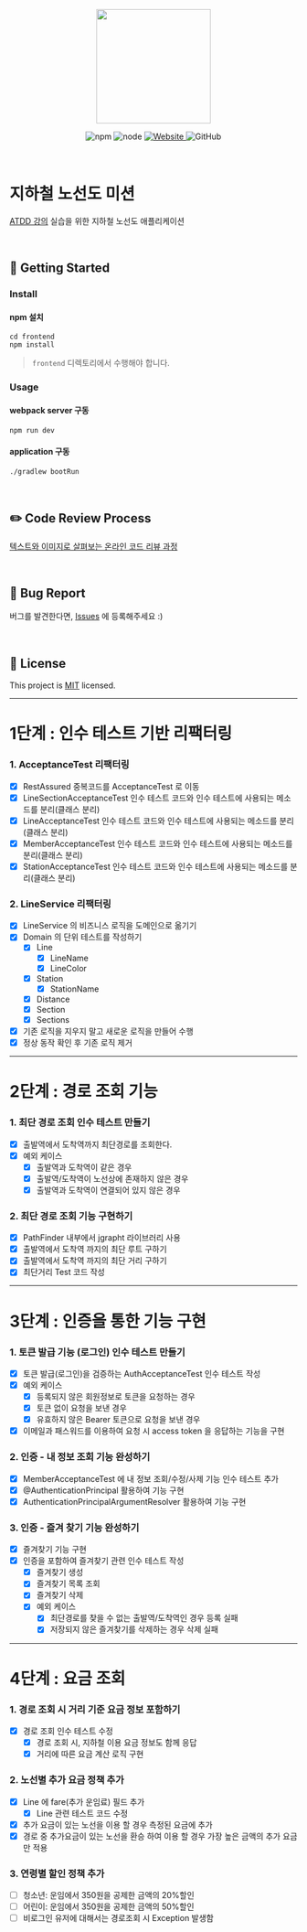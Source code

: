 <p align="center">
    <img width="200px;" src="https://raw.githubusercontent.com/woowacourse/atdd-subway-admin-frontend/master/images/main_logo.png"/>
</p>
<p align="center">
  <img alt="npm" src="https://img.shields.io/badge/npm-%3E%3D%205.5.0-blue">
  <img alt="node" src="https://img.shields.io/badge/node-%3E%3D%209.3.0-blue">
  <a href="https://edu.nextstep.camp/c/R89PYi5H" alt="nextstep atdd">
    <img alt="Website" src="https://img.shields.io/website?url=https%3A%2F%2Fedu.nextstep.camp%2Fc%2FR89PYi5H">
  </a>
  <img alt="GitHub" src="https://img.shields.io/github/license/next-step/atdd-subway-service">
</p>

<br>

# 지하철 노선도 미션
[ATDD 강의](https://edu.nextstep.camp/c/R89PYi5H) 실습을 위한 지하철 노선도 애플리케이션

<br>

## 🚀 Getting Started

### Install
#### npm 설치
```
cd frontend
npm install
```
> `frontend` 디렉토리에서 수행해야 합니다.

### Usage
#### webpack server 구동
```
npm run dev
```
#### application 구동
```
./gradlew bootRun
```
<br>

## ✏️ Code Review Process
[텍스트와 이미지로 살펴보는 온라인 코드 리뷰 과정](https://github.com/next-step/nextstep-docs/tree/master/codereview)

<br>

## 🐞 Bug Report

버그를 발견한다면, [Issues](https://github.com/next-step/atdd-subway-service/issues) 에 등록해주세요 :)

<br>

## 📝 License

This project is [MIT](https://github.com/next-step/atdd-subway-service/blob/master/LICENSE.md) licensed.

---

# 1단계 : 인수 테스트 기반 리팩터링

### 1. AcceptanceTest 리팩터링
- [X] RestAssured 중복코드를 AcceptanceTest 로 이동
- [X] LineSectionAcceptanceTest 인수 테스트 코드와 인수 테스트에 사용되는 메소드를 분리(클래스 분리)
- [X] LineAcceptanceTest 인수 테스트 코드와 인수 테스트에 사용되는 메소드를 분리(클래스 분리)
- [X] MemberAcceptanceTest 인수 테스트 코드와 인수 테스트에 사용되는 메소드를 분리(클래스 분리)
- [X] StationAcceptanceTest 인수 테스트 코드와 인수 테스트에 사용되는 메소드를 분리(클래스 분리)

### 2. LineService 리팩터링
- [X] LineService 의 비즈니스 로직을 도메인으로 옮기기
- [X] Domain 의 단위 테스트를 작성하기
    - [X] Line
      - [X] LineName
      - [X] LineColor
    - [X] Station
      - [X] StationName
    - [X] Distance
    - [X] Section
    - [X] Sections
- [X] 기존 로직을 지우지 말고 새로운 로직을 만들어 수행
- [X] 정상 동작 확인 후 기존 로직 제거

---

# 2단계 : 경로 조회 기능

### 1. 최단 경로 조회 인수 테스트 만들기
- [X] 출발역에서 도착역까지 최단경로를 조회한다.
- [X] 예외 케이스
    - [X] 출발역과 도착역이 같은 경우
    - [X] 출발역/도착역이 노선상에 존재하지 않은 경우
    - [X] 출발역과 도착역이 연결되어 있지 않은 경우

### 2. 최단 경로 조회 기능 구현하기
- [X] PathFinder 내부에서 jgrapht 라이브러리 사용
- [X] 출발역에서 도착역 까지의 최단 루트 구하기
- [X] 출발역에서 도착역 까지의 최단 거리 구하기
- [X] 최단거리 Test 코드 작성

---

# 3단계 : 인증을 통한 기능 구현

### 1. 토큰 발급 기능 (로그인) 인수 테스트 만들기
- [X] 토큰 발급(로그인)을 검증하는 AuthAcceptanceTest 인수 테스트 작성
- [X] 예외 케이스
    - [X] 등록되지 않은 회원정보로 토큰을 요청하는 경우
    - [X] 토큰 없이 요청을 보낸 경우
    - [X] 유효하지 않은 Bearer 토큰으로 요청을 보낸 경우
- [X] 이메일과 패스워드를 이용하여 요청 시 access token 을 응답하는 기능을 구현

### 2. 인증 - 내 정보 조회 기능 완성하기
- [X] MemberAcceptanceTest 에 내 정보 조회/수정/사제 기능 인수 테스트 추가
- [X] @AuthenticationPrincipal 활용하여 기능 구현
- [X] AuthenticationPrincipalArgumentResolver 활용하여 기능 구현

### 3. 인증 - 즐겨 찾기 기능 완성하기
- [X] 즐겨찾기 기능 구현
- [X] 인증을 포함하여 즐겨찾기 관련 인수 테스트 작성
    - [X] 즐겨찾기 생성
    - [X] 즐겨찾기 목록 조회
    - [X] 즐겨찾기 삭제
    - [X] 예외 케이스
        - [X] 최단경로를 찾을 수 없는 출발역/도착역인 경우 등록 실패
        - [X] 저장되지 않은 즐겨찾기를 삭제하는 경우 삭제 실패

---

# 4단계 : 요금 조회

### 1. 경로 조회 시 거리 기준 요금 정보 포함하기
- [X] 경로 조회 인수 테스트 수정
    - [X] 경로 조회 시, 지하철 이용 요금 정보도 함께 응답
    - [X] 거리에 따른 요금 계산 로직 구현

### 2. 노선별 추가 요금 정책 추가
- [X] Line 에 fare(추가 운임료) 필드 추가
    - [X] Line 관련 테스트 코드 수정
- [X] 추가 요금이 있는 노선을 이용 할 경우 측정된 요금에 추가
- [X] 경로 중 추가요금이 있는 노선을 환승 하여 이용 할 경우 가장 높은 금액의 추가 요금만 적용

### 3. 연령별 할인 정책 추가
- [ ] 청소년: 운임에서 350원을 공제한 금액의 20%할인
- [ ] 어린이: 운임에서 350원을 공제한 금액의 50%할인
- [ ] 비로그인 유저에 대해서는 경로조회 시 Exception 발생함